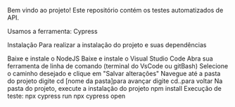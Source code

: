 Bem vindo ao projeto!
Este repositório contém os testes automatizados de API.

Usamos a ferramenta: Cypress

Instalação
Para realizar a instalação do projeto e suas dependências

Baixe e instale o NodeJS
Baixe e instale o Visual Studio Code
Abra sua ferramenta de linha de comando (terminal do VsCode ou gitBash)
Selecione o caminho desejado e clique em "Salvar alterações"
Navegue até a pasta do projeto
digite cd [nome da pasta]para avançar
digite cd..para voltar
Na pasta do projeto, execute a instalação do projeto
	npm install
Execução de teste:
npx cypress run
npx cypress open